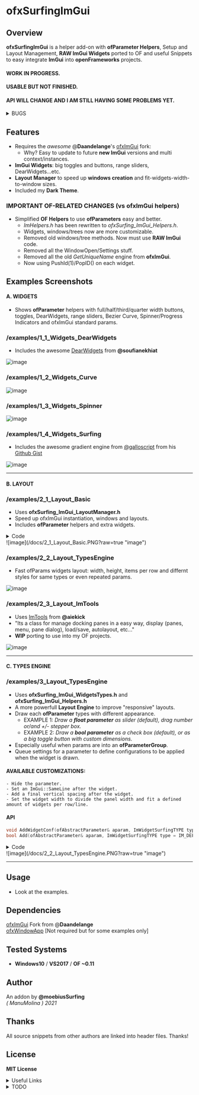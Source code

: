 ofxSurfingImGui
=============================

## Overview
**ofxSurfingImGui** is a helper add-on with **ofParameter Helpers**, Setup and Layout Management, **RAW ImGui Widgets** ported to OF and useful Snippets to easy integrate **ImGui** into **openFrameworks** projects.

#### WORK IN PROGRESS. 
#### USABLE BUT NOT FINISHED.
#### API WILL CHANGE AND I AM STILL HAVING SOME PROBLEMS YET.  

<details>
  <summary>BUGS</summary>
  <p>

### **BUG 1**: (ofxSurfing_ImGui_Helpers.h & ofxSurfing_ImGui_WidgetsButtons.h)  
    * When adding many times a parameter or others with a not unique name.  
    * Widgets collide between them. Only some instances work well.  
    * Usually, the first repeated widget in each panel works fine.  
    * SOLUTION: Restore old getUniqueName engine from ofxGui. Do not duplicate adding params or names.
### **BUG 2**: (ofxSurfing_ImGui_WidgetsTypes.h)  
    * Layout engine fails a bit on nesting indented groups.  
    * Broken width recalculation and "unlimited" growing when auto-size.  
    * Workaround fixed using CollapsingHeader instead of TreeNodeEx  
    but I would prefer the indented nested groups.
  </p>
</details>

## Features 
* Requires the _awesome_ @**Daandelange**'s [ofxImGui](https://github.com/Daandelange/ofxImGui/tree/ofParameters-Helpers-Test) fork: 
    - Why? Easy to update to future **new ImGui** versions and multi context/instances.
* **ImGui Widgets**: big toggles and buttons, range sliders, DearWidgets...etc.
* **Layout Manager** to speed up **windows creation** and fit-widgets-width-to-window sizes.
* Included my **Dark Theme**.

### IMPORTANT OF-RELATED CHANGES (vs ofxImGui helpers)  
- Simplified **OF Helpers** to use **ofParameters** easy and better. 
    * _ImHelpers.h_ has been rewritten to _ofxSurfing_ImGui_Helpers.h_.
    * Widgets, windows/trees now are more customizable. 
    * Removed old windows/tree methods. Now must use **RAW ImGui** code.
    * Removed all the WindowOpen/Settings stuff.
    * Removed all the old _GetUniqueName_ engine from **ofxImGui**. 
    * Now using PushId(1)/PopID() on each widget.

## Examples Screenshots

#### A. WIDGETS
* Shows **ofParameter** helpers with full/half/third/quarter width buttons, toggles, DearWidgets, range sliders, Bezier Curve, Spinner/Progress Indicators and ofxImGui standard params.  

### /examples/1_1_Widgets_DearWidgets
* Includes the awesome [DearWidgets](https://github.com/soufianekhiat/DearWidgets) from **@soufianekhiat**  

![image](/docs/1_1_Widgets_DearWidgets.PNG?raw=true "image")  

### /examples/1_2_Widgets_Curve
![image](/docs/1_2_Widgets_Curve.PNG?raw=true "image")  

### /examples/1_3_Widgets_Spinner
![image](/docs/1_3_Widgets_Spinner.PNG?raw=true "image")  

### /examples/1_4_Widgets_Surfing
* Includes the awesome gradient engine from [@galloscript](https://twitter.com/galloscript) from his [Github Gist](https://gist.github.com/galloscript/8a5d179e432e062550972afcd1ecf112)  

![image](/docs/1_4_Widgets_Surfing.PNG?raw=true "image")  

---------------------------------------------------------

#### B. LAYOUT

### /examples/2_1_Layout_Basic
* Uses **ofxSurfing_ImGui_LayoutManager.h**  
* Speed up ofxImGui instantiation, windows and layouts. 
* Includes **ofParameter** helpers and extra widgets.  
<details>
  <summary>Code</summary>
  <p>
  
```.cpp
//ofApp.h
#include "ofxSurfingImGui.h"

ofxSurfing_ImGui_Manager guiManager;

//ofApp.cpp
void ofApp::setup() { 
    guiManager.setup(); 
    // instantiates and configures ofxImGui inside.
    // font, theme and other customizations.
}
void ofApp::draw() { 
    guiManager.begin();
    {
        guiManager.beginWindow("Window1", &bOpen1, window_flags1);
        {
            // Precalculate common widgets sizes to fit current window "to be responsive"
            // (Takes care of ImGui spacing between widgets)
            float _w100 = getImGui_WidgetWidth(1); // 1 widget full width
            float _w50 = getImGui_WidgetWidth(2);  // 2 widgets half width
            float _w33 = getImGui_WidgetWidth(3);  // 3 widgets third width
            float _w25 = getImGui_WidgetWidth(4);  // 4 widgets quarter width
            float _h = WIDGETS_HEIGHT;

            //-

            // Draw RAW ImGui or SurfingWidgets with ofParameters

            // One widget full with and half height
            if (AddBigToggle(b1, _w100, _h / 2)) {} 

            // Two widgets same line/row with the 50% of window panel width 
            if (AddBigButton(b3, _w50, _h)) {}
            ImGui::SameLine();
            if (AddBigButton(b4, _w50, _h)) {}

            // Or using raw ImGui
            // Three widgets and fit width in one line
            if (ImGui::Button("START", ImVec2(_w33, _h))) {}
            ImGui::SameLine();
            if (ImGui::Button("STOP", ImVec2(_w33, _h))) {}
            ImGui::SameLine();
            if (ImGui::Button("REPLAY", ImVec2(_w33, _h))) {}

            //-

            // An extra panel for useful config: auto resize window, mouseOverGui..
            guiManager.drawAdvancedSubPanel();
        }
        guiManager.endWindow();
    guiManager.end();
}
```
  </p>
</details>
![image](/docs/2_1_Layout_Basic.PNG?raw=true "image")  

### /examples/2_2_Layout_TypesEngine
* Fast ofParams widgets layout: width, height, items per row and differnt styles for same types or even repeated params.  

![image](/docs/2_2_Layout_TypesEngine.PNG?raw=true "image") 

### /examples/2_3_Layout_ImTools
* Uses [ImTools](https://github.com/aiekick/ImTools) from **@aiekick**  
* "Its a class for manage docking panes in a easy way, display (panes, menu, pane dialog), load/save, autolayout, etc..."
* **WIP** porting to use into my OF projects.  

![image](/docs/2_3_Layout_ImTools.PNG?raw=true "image")  
<!-- <img src="docs/2_3_Layout_ImTools.PNG" width="80%" height="80%"> -->
<!-- <br>  -->

---------------------------------------------------------

#### C. TYPES ENGINE

### /examples/3_Layout_TypesEngine
* Uses **ofxSurfing_ImGui_WidgetsTypes.h** and **ofxSurfing_ImGui_Helpers.h**
* A more powerfull **Layout Engine** to improve "responsive" layouts.
* Draw each **ofParameter** types with different appearance.
    * EXAMPLE 1: _Draw a **float parameter** as slider (default), drag number or/and +/- stepper box._
    * EXAMPLE 2: _Draw a **bool parameter** as a check box (default), or as a big toggle button with custom dimensions._
* Especially useful when params are into an **ofParameterGroup**.
* Queue settings for a parameter to define configurations to be applied when the widget is drawn. 

#### AVAILABLE CUSTOMIZATIONS:
    - Hide the parameter.  
    - Set an ImGui::SameLine after the widget.  
    - Add a final vertical spacing after the widget.  
    - Set the widget width to divide the panel width and fit a defined amount of widgets per row/line.  
#### API
```c++
void AddWidgetConf(ofAbstractParameter& aparam, ImWidgetSurfingTYPE type = IM_DEFAULT, bool bSameLine = false, int amtPerRow = 1, int spacing = -1);
bool Add(ofAbstractParameter& aparam, ImWidgetSurfingTYPE type = IM_DEFAULT, bool bSameLine = false, int amtPerRow = 1, int spacing = -1);
```
<details>
  <summary>Code</summary>
  <p>

```.cpp
void ofApp::setup() 
{
    // Feed bool, float and int ofParameters into an ofParameterGroup
    params.add(b1, b2, b3, f1, f2, i1, i2);

    //-

    // Workflow A
    // Queue config style for each parameter

    // Format: 
    // void AddWidgetConf(ofAbstractParameter& aparam, 
    //                    ImWidgetSurfingTYPE type = IM_DEFAULT, 
    //                    bool bSameLine = false, 
    //                    int amtPerRow = 1, 
    //                    int spacing = -1)

    // One full width widget with 20px vertical spacing at end
    widgetsManager.AddWidgetConf(b1, SurfingWidgetTypes::IM_TOGGLE_BIG, false, 1, 20);
    // Two widgets in the same line with 10px of spacing at end
    widgetsManager.AddWidgetConf(b2, SurfingWidgetTypes::IM_BUTTON_SMALL, true, 2);
    widgetsManager.AddWidgetConf(b3, SurfingWidgetTypes::IM_BUTTON_SMALL, false, 2, 10);
    // A widget presented with number and +/- controls
    widgetsManager.AddWidgetConf(f1, SurfingWidgetTypes::IM_STEPPER);
    // The same parameter but as a slider and 10px spacing at the end
    widgetsManager.AddWidgetConf(f2, SurfingWidgetTypes::IM_DRAG, false, 1, 10);
    // A widget as slider with full width size
    widgetsManager.AddWidgetConf(i1, SurfingWidgetTypes::IM_SLIDER);
    // An widget as stepper with full width size
    widgetsManager.AddWidgetConf(i2, SurfingWidgetTypes::IM_STEPPER);
}

void ofApp::draw()
{
    guiManager.begin();
    {
        guiManager.beginWindow("Window", &bOpen, window_flags);
        {
            drawWidgets();
        }
        guiManager.endWindow();
    }
    guiManager.end();
}

void ofApp::drawWidgets() 
{
    // Workflow A
    // Draw a group of params with previously queued param styles on setup() 
    // Use flags to customize tree/folder
    ImGuiTreeNodeFlags flags = ImGuiTreeNodeFlags_None;
    flags |= ImGuiTreeNodeFlags_Framed; // dark border box on the group name
    flags |= ImGuiTreeNodeFlags_DefaultOpen; // collapsing: default open or closed if commented
    ofxSurfing::AddGroup(params, flags);

    //-

    // Workflow B
    // "Instant" draw each single parameter

    // Format:
    // bool Add(ofAbstractParameter& aparam, 
    //          ImWidgetSurfingTYPE type = IM_DEFAULT, 
    //          bool bSameLine = false, 
    //          int amtPerRow = 1, 
    //          int spacing = -1)
    
    // Two widgets same line
    widgetsManager.Add(b1, SurfingWidgetTypes::IM_TOGGLE_SMALL, true, 2);
    widgetsManager.Add(b2, SurfingWidgetTypes::IM_TOGGLE_SMALL, false, 2);
    // A slider with full width size
    widgetsManager.Add(i1, SurfingWidgetTypes::IM_SLIDER);
    // A stepper with half width size and 20px of spacing at end
    widgetsManager.Add(i1, SurfingWidgetTypes::IM_STEPPER, false, 2, 20);
}
```
  </p>
</details>
![image](/docs/2_2_Layout_TypesEngine.PNG?raw=true "image")  
<!-- <img src="docs/Capture4.PNG" width="80%" height="80%"> -->

---------------------------------------------------------

## Usage
* Look at the examples.

## Dependencies
[ofxImGui](https://github.com/Daandelange/ofxImGui/) Fork from @**Daandelange**  
[ofxWindowApp](https://github.com/moebiussurfing/ofxWindowApp) [Not required but for some examples only]  

## Tested Systems
- **Windows10** / **VS2017** / **OF ~0.11**

## Author
An addon by **@moebiusSurfing**  
*( ManuMolina ) 2021*  

## Thanks
All source snippets from other authors are linked into header files. Thanks!

## License
**MIT License**

<details>
  <summary>Useful Links</summary>
  <p>
https://github.com/HankiDesign/awesome-dear-imgui  
https://github.com/soufianekhiat/DearWidgets  
https://github.com/yumataesu/ImGui_Widgets  
https://github.com/njazz/AutomationCurveEditor  
https://github.com/leiradel/ImGuiAl  
https://github.com/aiekick/ImTools/tree/main/LayoutManager  
  </p>
</details>
<details>
  <summary>TODO</summary>
  <p>
* Add more ImGui RAW widgets with examples.
* Convert to ofParameters for some widgets.
* Pack some bigger widgets like matrix clicker just passing an int as index only.
* Fix and solve final ofParams helpers workflow.
* Mark/disable some widgets that could use modern C++17.
* Add multiple layouts presets engine from Paletto.
  </p>
</details>
